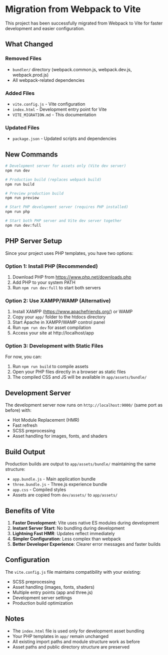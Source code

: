 # Migration from Webpack to Vite

This project has been successfully migrated from Webpack to Vite for faster development and easier configuration.

## What Changed

### Removed Files
- `bundler/` directory (webpack.common.js, webpack.dev.js, webpack.prod.js)
- All webpack-related dependencies

### Added Files
- `vite.config.js` - Vite configuration
- `index.html` - Development entry point for Vite
- `VITE_MIGRATION.md` - This documentation

### Updated Files
- `package.json` - Updated scripts and dependencies

## New Commands

```bash
# Development server for assets only (Vite dev server)
npm run dev

# Production build (replaces webpack build)
npm run build

# Preview production build
npm run preview

# Start PHP development server (requires PHP installed)
npm run php

# Start both PHP server and Vite dev server together
npm run dev:full
```

## PHP Server Setup

Since your project uses PHP templates, you have two options:

### Option 1: Install PHP (Recommended)
1. Download PHP from https://www.php.net/downloads.php
2. Add PHP to your system PATH
3. Run `npm run dev:full` to start both servers

### Option 2: Use XAMPP/WAMP (Alternative)
1. Install XAMPP (https://www.apachefriends.org/) or WAMP
2. Copy your `app/` folder to the htdocs directory
3. Start Apache in XAMPP/WAMP control panel
4. Run `npm run dev` for asset compilation
5. Access your site at http://localhost/app

### Option 3: Development with Static Files
For now, you can:
1. Run `npm run build` to compile assets
2. Open your PHP files directly in a browser as static files
3. The compiled CSS and JS will be available in `app/assets/bundle/`

## Development Server

The development server now runs on `http://localhost:9000/` (same port as before) with:
- Hot Module Replacement (HMR)
- Fast refresh
- SCSS preprocessing
- Asset handling for images, fonts, and shaders

## Build Output

Production builds are output to `app/assets/bundle/` maintaining the same structure:
- `app.bundle.js` - Main application bundle
- `three.bundle.js` - Three.js experience bundle
- `app.css` - Compiled styles
- Assets are copied from `dev/assets/` to `app/assets/`

## Benefits of Vite

1. **Faster Development**: Vite uses native ES modules during development
2. **Instant Server Start**: No bundling during development
3. **Lightning Fast HMR**: Updates reflect immediately
4. **Simpler Configuration**: Less complex than webpack
5. **Better Developer Experience**: Clearer error messages and faster builds

## Configuration

The `vite.config.js` file maintains compatibility with your existing:
- SCSS preprocessing
- Asset handling (images, fonts, shaders)
- Multiple entry points (app and three.js)
- Development server settings
- Production build optimization

## Notes

- The `index.html` file is used only for development asset bundling
- Your PHP templates in `app/` remain unchanged
- All existing import paths and module structure work as before
- Asset paths and public directory structure are preserved
